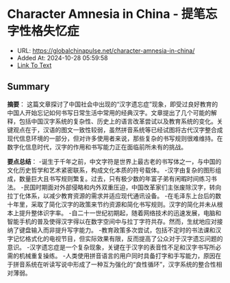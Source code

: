 # Character Amnesia in China - 提笔忘字性格失忆症
- URL: https://globalchinapulse.net/character-amnesia-in-china/
- Added At: 2024-10-28 05:59:58
- [Link To Text](2024-10-28-character-amnesia-in-china---提笔忘字性格失忆症_raw.md)

## Summary
**摘要**：
这篇文章探讨了中国社会中出现的“汉字遗忘症”现象，即受过良好教育的中国人开始忘记如何书写日常生活中常用的经典汉字。文章提出了几个可能的解释，包括中国汉字系统的复杂性、历史上的语言改革尝试以及教育系统的变化。关键观点在于，汉语的图文一致性较弱，虽然拼音系统等已经试图将古代汉字整合成现代信息环境的一部分，但对许多使用者来说，那些复杂的书写规则很难维持。在数字化信息时代，汉字的作用和书写能力正在面临前所未有的挑战。

**要点总结**：
-诞生于千年之前，中文字符是世界上最古老的书写体之一，与中国的文化历史哲学和艺术紧密联系，构成文化本质的符号载体。
-汉字由复杂的图形组成，数量巨大且书写规则繁复。过去，只有极少数的年富子弟有闲暇时间练习书法。
-民国时期面对外部侵略和内外双重压迫，中国改革家们主张废除汉字，转向拉丁化体系，以减少教育资源的需求并适应现代通讯设备。
-在毛泽东上台后的数十年里，采取了简化汉字的政策来节约资源和简化书写规则。汉字的简化并未从根本上提升整体识字率。
-自二十一世纪初期起，随着网络技术的迅速发展，电脑和智能手机的普及使得汉字得以在数字空间中与拉丁字符共存。然而，生紌地应对接纳了键盘输入而非提升写字能力。
-教育政策多次尝试，包括不定时的书法课和汉字记忆格式化的电视节目，但实际效果有限，反而提高了公众对于汉字遗忘问题的意识。
-汉字遗忘症是一个复杂现象，关键在于汉字的表音性不足和汉字书写所必需的机械重复操练。
-人类使用拼音语言的用户同时具备打字和手写能力，原因在于拼音系统在听读写说中形成了一种互为强化的“良性循环”，汉字系统的整合性相对薄弱。
